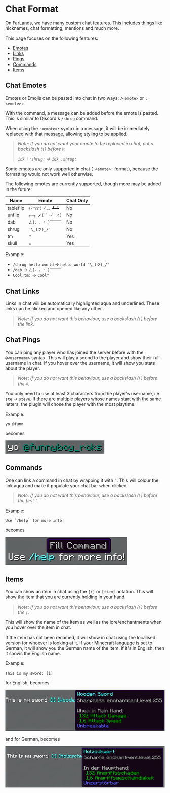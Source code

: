 # Chat Format

On FarLands, we have many custom chat features.  This includes things
like nicknames, chat formatting, mentions and much more.

This page focuses on the following features:

- [Emotes](#chat-emotes)
- [Links](#chat-links)
- [Pings](#chat-pings)
- [Commands](#chat-commands)
- [Items](#chat-items)

## Chat Emotes

Emotes or Emojis can be pasted into chat in two ways: `/<emote>` or
`:<emote>:`.

With the command, a message can be added before the emote is pasted.
This is similar to Discord's `/shrug` command.

When using the `:<emote>:` syntax in a message, it will be immediately
replaced with that message, allowing styling to be applied.

> _Note: If you do not want your emote to be replaced in chat, put a
> backslash (`\`) before it_
>
> _`idk \:shrug:` -> `idk :shrug:`_

Some emotes are only supported in chat (`:<emote>:` format), because the formatting would not
work well otherwise.

The following emotes are currently supported, though more may be added
in the future:

| Name      | Emote              | Chat Only |
| --------- | ------------------ | --------- |
| tableflip | `(╯°□°）╯︵ ┻━┻`   | No        |
| unflip    | `┬─┬ ノ( ゜-゜ノ)` | No        |
| dab       | `ㄥ(⸝ ، ⸍ )‾‾‾‾‾`  | No        |
| shrug     | `¯\_(ツ)_/¯`       | No        |
| tm        | `™`                | Yes       |
| skull     | `☠`                | Yes       |

Example:

- `/shrug hello world` -> `hello world ¯\_(ツ)_/¯`
- `/dab` -> `ㄥ(⸝ ، ⸍ )‾‾‾‾‾`
- `Cool:tm:` -> `Cool™`

## Chat Links

Links in chat will be automatically highlighted aqua and underlined.
These links can be clicked and opened like any other.

> _Note: If you do not want this behaviour, use a backslash (`\`) before
> the link._

## Chat Pings

You can ping any player who has joined the server before with the
`@<username>` syntax. This will play a sound to the player and show
their full username in chat.  If you hover over the username, it will
show you stats about the player.

> _Note: If you do not want this behaviour, use a backslash (`\`) before
> the `@`._

You only need to use at least 3 characters from the player's username,
i.e. `ste` -> `steve`.  If there are multiple players whose names start
with the same letters, the plugin will chose the player with the most
playtime.

Example:

```
yo @funn
```

becomes

![example of chat ping](./img-format/ping.png)

## Commands

One can link a command in chat by wrapping it with ``​`​``.
This will colour the link aqua and make it populate your chat bar when
clicked.

> _Note: If you do not want this behaviour, use a backslash (`\`) before
> the first ``​`​``._

Example: 

```
Use `/help` for more info!
```

becomes

![example of command](./img-format/command.png)

## Items

You can show an item in chat using the `[i]` or `[item]` notation.  This
will show the item that you are currently holding in your hand.

> _Note: If you do not want this behaviour, use a backslash (`\`) before
> the `[`._

This will show the name of the item as well as the lore/enchantments
when you hover over the item in chat.

If the item has not been renamed, it will show in chat using the
localised version for whoever is looking at it.  If your Minecraft
language is set to German, it will show you the German name of the item.
If it's in English, then it shows the English name.

Example:

```
This is my sword: [i]
```

for English, becomes

![english item](./img-format/item-en.png)

and for German, becomes

![german item](./img-format/item-de.png)
